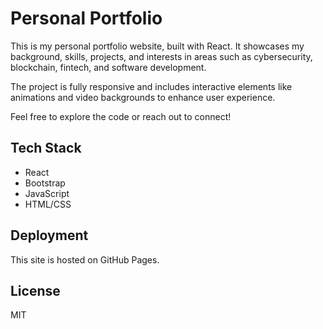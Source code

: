 # Personal Portfolio

This is my personal portfolio website, built with React. It showcases my background, skills, projects, and interests in areas such as cybersecurity, blockchain, fintech, and software development.

The project is fully responsive and includes interactive elements like animations and video backgrounds to enhance user experience.

Feel free to explore the code or reach out to connect!

## Tech Stack

- React
- Bootstrap
- JavaScript
- HTML/CSS

## Deployment

This site is hosted on GitHub Pages.

## License

MIT
